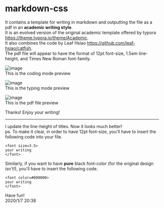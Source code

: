 # markdown-css 
It contains a template for writing in markdown and outputting the file as a pdf in an <strong>academic writing style</strong>.  
It is an evolved version of the original academic template offered by typora https://theme.typora.io/theme/Academic.  
It also combines the code by Leaf Hsiao https://github.com/leaf-hsiao/catfish.  
The pdf file will appear to have the format of 12pt font-size, 1.5em line-height, and Times New Roman font-family.  
   
 ![image](https://github.com/player1-Z/markdown-css/blob/master/coding%20mode%20view.jpg)  
This is the coding mode preview  
   
  ![image](https://github.com/player1-Z/markdown-css/blob/master/typing%20mode%20view.jpg)  
This is the typing mode preview  
   
  ![image](https://github.com/player1-Z/markdown-css/blob/master/pdf%20view.jpg)  
This is the pdf file preview  
   
  Thanks! Enjoy your writing!  
****  

I update the line-height of titles. Now it looks much better!  
ps. To make it clear, in order to have 12pt font-size, you'll have to insert the following code into your file.  
```ios
<font size=3.5> 
your writing 
</font>
```
Similarly, if you want to have <strong>pure</strong> black font-color (for the original design isn't!), you'll have to insert the following code.
```ios
<font color=#000000> 
your writing 
</font>
```
Have fun!  
2020/1/7 20:38   
